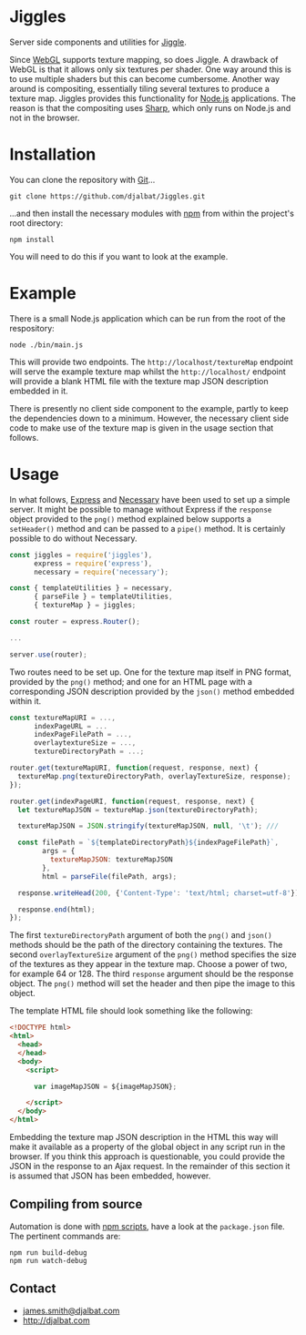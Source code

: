 # Jiggles

Server side components and utilities for [Jiggle](https://github.com/djalbat/Jiggle).

Since [WebGL](https://developer.mozilla.org/en-US/docs/Web/API/WebGL_API) supports texture mapping, so does Jiggle. A drawback of WebGL is that it allows only six textures per shader. One way around this is to use multiple shaders but this can become cumbersome. Another way around is compositing, essentially tiling several textures to produce a texture map. Jiggles provides this functionality for [Node.js](https://nodejs.org) applications. The reason is that the compositing uses [Sharp](http://sharp.pixelplumbing.com/), which only runs on Node.js and not in the browser.

# Installation

You can clone the repository with [Git](https://git-scm.com/)...

    git clone https://github.com/djalbat/Jiggles.git

...and then install the necessary modules with [npm](https://www.npmjs.com/) from within the project's root directory:

    npm install

You will need to do this if you want to look at the example.

# Example

There is a small Node.js application which can be run from the root of the respository:

    node ./bin/main.js

This will provide two endpoints. The `http://localhost/textureMap` endpoint will serve the example texture map whilst the `http://localhost/` endpoint will provide a blank HTML file with the texture map JSON description embedded in it.

There is presently no client side component to the example, partly to keep the dependencies down to a minimum. However, the necessary client side code to make use of the texture map is given in the usage section that follows.
    
# Usage

In what follows, [Express](https://expressjs.com/) and [Necessary](https://github.com/djalbat/Necessary) have been used to set up a simple server. It might be possible to manage without Express if the `response` object provided to the `png()` method explained below supports a `setHeader()` method and can be passed to a `pipe()` method. It is certainly possible to do without Necessary.
```js
const jiggles = require('jiggles'),
      express = require('express'),
      necessary = require('necessary');

const { templateUtilities } = necessary,
      { parseFile } = templateUtilities,
      { textureMap } = jiggles;

const router = express.Router();

...

server.use(router);
```
Two routes need to be set up. One for the texture map itself in PNG format, provided by the `png()` method; and one for an HTML page with a corresponding JSON description provided by the `json()` method embedded within it.
```js
const textureMapURI = ...,
      indexPageURL = ...
      indexPageFilePath = ...,
      overlaytextureSize = ...,
      textureDirectoryPath = ...;

router.get(textureMapURI, function(request, response, next) {
  textureMap.png(textureDirectoryPath, overlayTextureSize, response);
});

router.get(indexPageURI, function(request, response, next) {
  let textureMapJSON = textureMap.json(textureDirectoryPath);

  textureMapJSON = JSON.stringify(textureMapJSON, null, '\t'); ///

  const filePath = `${templateDirectoryPath}${indexPageFilePath}`,
        args = {
          textureMapJSON: textureMapJSON
        },
        html = parseFile(filePath, args);

  response.writeHead(200, {'Content-Type': 'text/html; charset=utf-8'});

  response.end(html);
});
```
The first `textureDirectoryPath` argument of both the `png()` and `json()` methods should be the path of the directory containing the textures. The second `overlayTextureSize` argument of the `png()` method specifies the size of the textures as they appear in the texture map. Choose a power of two, for example 64 or 128. The third `response` argument should be the response object. The `png()` method will set the header and then pipe the image to this object.

The template HTML file should look something like the following:
```html
<!DOCTYPE html>
<html>
  <head>
  </head>
  <body>
    <script>

      var imageMapJSON = ${imageMapJSON};

    </script>
  </body>
</html>
```
Embedding the texture map JSON description in the HTML this way will make it available as a property of the global object in any script run in the browser. If you think this approach is questionable, you could provide the JSON in the response to an Ajax request. In the remainder of this section it is assumed that JSON has been embedded, however.

## Compiling from source

Automation is done with [npm scripts](https://docs.npmjs.com/misc/scripts), have a look at the `package.json` file. The pertinent commands are:

    npm run build-debug
    npm run watch-debug
    
## Contact

- james.smith@djalbat.com
- http://djalbat.com
